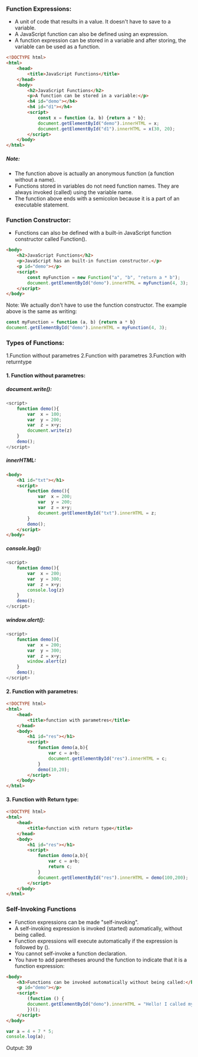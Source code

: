 ### Function Expressions:
* A unit of code that results in a value. It doesn't have to save to a variable.
* A JavaScript function can also be defined using an expression.
* A function expression can be stored in a variable and after storing, the variable can be used as a function.
```html
<!DOCTYPE html>
<html>
    <head>
        <title>JavaScript Functions</title>
    </head>
    <body>   
        <h2>JavaScript Functions</h2>
        <p>A function can be stored in a variable:</p>
        <h4 id="demo"></h4>
        <h4 id="d1"></h4>
        <script>
            const x = function (a, b) {return a * b};
            document.getElementById("demo").innerHTML = x;
            document.getElementById("d1").innerHTML = x(30, 20);
        </script>
    </body>
</html>
```
##### Note:
* The function above is actually an anonymous function (a function without a name).
* Functions stored in variables do not need function names. They are always invoked (called) using the variable name.
* The function above ends with a semicolon because it is a part of an executable statement.

### Function Constructor:
* Functions can also be defined with a built-in JavaScript function constructor called Function().
```html
<body>
    <h2>JavaScript Functions</h2>
    <p>JavaScript has an built-in function constructor.</p>
    <p id="demo"></p>
    <script>
        const myFunction = new Function("a", "b", "return a * b");
        document.getElementById("demo").innerHTML = myFunction(4, 3);
    </script>
</body>
```
Note: We actually don't have to use the function constructor. The example above is the same as writing:
```js
const myFunction = function (a, b) {return a * b}
document.getElementById("demo").innerHTML = myFunction(4, 3);
```

### Types of Functions:
1.Function without parametres 
2.Function with parametres
3.Function with returntype

#### 1. Function without parametres:
##### document.write():
```js
<script>
    function demo(){
        var  x = 100;
        var  y = 200;
        var  z = x+y;
        document.write(z)
    }
    demo();
</script>
```
##### innerHTML:
```html
<body>
    <h1 id="txt"></h1>
    <script>
        function demo(){
            var  x = 200;
            var  y = 200;
            var  z = x+y;
            document.getElementById("txt").innerHTML = z;
        }
        demo();
    </script>    
</body>

```
##### console.log():
```js
<script>
    function demo(){
        var  x = 200;
        var  y = 300;
        var  z = x+y;
        console.log(z)
    }
    demo();
</script>
```
##### window.alert():
```js
<script>
    function demo(){
        var  x = 200;
        var  y = 300;
        var  z = x+y;
        window.alert(z)
    }
    demo();
</script>
```

#### 2. Function with parametres:
```html
<!DOCTYPE html>
<html>
    <head>
        <title>function with parametres</title>
    </head>
    <body>
        <h1 id="res"></h1>
        <script>
            function demo(a,b){
                var c = a+b;
                document.getElementById("res").innerHTML = c;
            }
            demo(10,20);
        </script>
    </body>
</html>
```

#### 3. Function with Return type:
```html
<!DOCTYPE html>
<html>
    <head>
        <title>function with return type</title>
    </head>
    <body>
        <h1 id="res"></h1>
        <script>
            function demo(a,b){
                var c = a+b;
                return c;
            }
            document.getElementById("res").innerHTML = demo(100,200);
        </script>
    </body>
</html>
```

### Self-Invoking Functions
* Function expressions can be made "self-invoking".
* A self-invoking expression is invoked (started) automatically, without being called.
* Function expressions will execute automatically if the expression is followed by ().
* You cannot self-invoke a function declaration.
* You have to add parentheses around the function to indicate that it is a function expression:

```html
<body>
    <h3>Functions can be invoked automatically without being called:</h3>
    <p id="demo"></p>
    <script>
        (function () {
        document.getElementById("demo").innerHTML = "Hello! I called myself";
        })();
    </script>
</body>
```
```js
var a = 4 + 7 * 5;
console.log(a);
```
Output: 39

